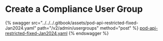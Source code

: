 # Create a Compliance User Group

{% swagger src="../../../.gitbook/assets/pod-api-restricted-fixed-Jan2024.yaml" path="/v2/admin/usergroups" method="post" %}
[pod-api-restricted-fixed-Jan2024.yaml](../../../.gitbook/assets/pod-api-restricted-fixed-Jan2024.yaml)
{% endswagger %}
